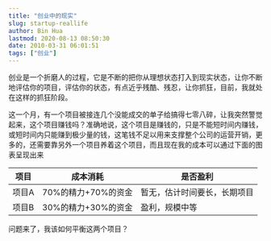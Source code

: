 ```yaml
---
title: "创业中的现实"
slug: startup-reallife
author: Bin Hua
lastmod: 2020-08-13 08:50:30
date: 2010-03-31 06:01:51
tags: ["创业"]
---
```


创业是一个折磨人的过程，它是不断的把你从理想状态打入到现实状态，让你不断地评估你的项目，评估你的状态，有点近乎残酷、残忍，让你抓狂，目前，我就处在这样的抓狂阶段。

这一个月，有一个项目被接连几个没能成交的单子给搞得七零八碎，让我突然警觉起来，这个项目赚钱吗？准确地说，这个项目是赚钱的，只是不能短时间内赚钱，或短时间内只能赚到极少量的钱，这笔钱不足以用来支撑整个公司的运营开销，更多的，还需要靠另外一个项目养着这个项目，而且现在我的成本可以通过下面的图表呈现出来

| 项目 | 成本消耗 | 是否盈利 |
|---|---|---|
| 项目A | 70%的精力+70%的资金 | 暂无，估计时间要长，长期项目 |
| 项目B | 30%的精力+30%的资金 | 盈利，规模中等 |

问题来了，我该如何平衡这两个项目？
